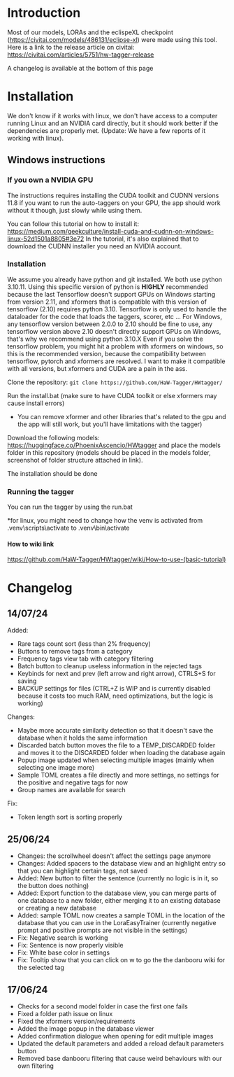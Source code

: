 # Introduction
Most of our models, LORAs and the eclispeXL checkpoint (https://civitai.com/models/486131/eclipse-xl) were made using this tool.
Here is a link to the release article on civitai: https://civitai.com/articles/5751/hw-tagger-release

A changelog is available at the bottom of this page


# Installation

We don't know if it works with linux, we don't have access to a computer running Linux and an NVIDIA card directly, but it should work better if the dependencies are properly met. (Update: We have a few reports of it working with linux).

## Windows instructions

### If you own a NVIDIA GPU

The instructions requires installing the CUDA toolkit and CUDNN versions 11.8 if you want to run the auto-taggers on your GPU, the app should work without it though, just slowly while using them.

You can follow this tutorial on how to install it:
https://medium.com/geekculture/install-cuda-and-cudnn-on-windows-linux-52d1501a8805#3e72
In the tutorial, it's also explained that to download the CUDNN installer you need an NVIDIA account.

### Installation

We assume you already have python and git installed.
We both use python 3.10.11. Using this specific version of python is **HIGHLY** recommended because the last Tensorflow doesn't support GPUs on Windows starting from version 2.11, and xformers that is compatible with this version of tensorflow (2.10) requires python 3.10.
Tensorflow is only used to handle the dataloader for the code that loads the taggers, scorer, etc ... For Windows, any tensorflow version between 2.0.0 to 2.10 should be fine to use, any tensorflow version above 2.10 doesn't directly support GPUs on Windows, that's why we recommend using python 3.10.X
Even if you solve the tensorflow problem, you might hit a problem with xformers on windows, so this is the recommended version, because the compatibility between tensorflow, pytorch and xformers are resolved.
I want to make it compatible with all versions, but xformers and CUDA are a pain in the ass.

Clone the repository:
`
git clone https://github.com/HaW-Tagger/HWtagger/
`

Run the install.bat (make sure to have CUDA toolkit or else xformers may cause install errors)

- You can remove xformer and other libraries that's related to the gpu and the app will still work, but you'll have limitations with the tagger)

Download the following models: https://huggingface.co/PhoenixAscencio/HWtagger and place the models folder in this repository (models should be placed in the models folder, screenshot of folder structure attached in link).

The installation should be done

### Running the tagger

You can run the tagger by using the run.bat

*for linux, you might need to change how the venv is activated from .venv\scripts\activate to .venv\bin\activate

#### How to wiki link

https://github.com/HaW-Tagger/HWtagger/wiki/How-to-use-(basic-tutorial)

# Changelog

## 14/07/24
Added:
 - Rare tags count sort (less than 2% frequency)
 - Buttons to remove tags from a category
 - Frequency tags view tab with category filtering
 - Batch button to cleanup useless information in the rejected tags
 - Keybinds for next and prev (left arrow and right arrow), CTRLS+S for saving
 - BACKUP settings for files (CTRL+Z is WIP and is currently disabled because it costs too much RAM, need optimizations, but the logic is working)

Changes:
 - Maybe more accurate similarity detection so that it doesn't save the database when it holds the same information
 - Discarded batch button moves the file to a TEMP_DISCARDED folder and moves it to the DISCARDED folder when loading the database again
 - Popup image updated when selecting multiple images (mainly when selecting one image more)
 - Sample TOML creates a file directly and more settings, no settings for the positive and negative tags for now
 - Group names are available for search

Fix:
 - Token length sort is sorting properly

## 25/06/24
- Changes: the scrollwheel doesn't affect the settings page anymore
- Changes: Added spacers to the database view and an highlight entry so that you can highlight certain tags, not saved
- Added: New button to filter the sentence (currently no logic is in it, so the button does nothing)
- Added: Export function to the database view, you can merge parts of one database to a new folder, either merging it to an existing database or creating a new database
- Added: sample TOML now creates a sample TOML in the location of the database that you can use in the LoraEasyTrainer (currently negative prompt and positive prompts are not visible in the settings)
- Fix: Negative search is working
- Fix: Sentence is now properly visible
- Fix: White base color in settings
- Fix: Tooltip show that you can click on w to go the the danbooru wiki for the selected tag 

## 17/06/24
 - Checks for a second model folder in case the first one fails
 - Fixed a folder path issue on linux
 - Fixed the xformers version/requirements
 - Added the image popup in the database viewer
 - Added confirmation dialogue when opening for edit multiple images
 - Updated the default parameters and added a reload default parameters button
 - Removed base danbooru filtering that cause weird behaviours with our own filtering
